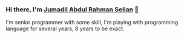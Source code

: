 ### Hi there, I'm <a href="https://jumadilabdulrahmanselian.com">Jumadil Abdul Rahman Selian</a> 👋

I'm senior programmer with some skill, I'm playing with programming language for several years, 8 years to be exact.
